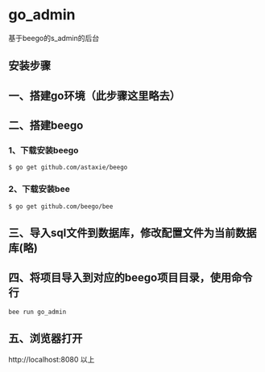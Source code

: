 # go_admin
基于beego的s_admin的后台

## 安装步骤</br>
## 一、搭建go环境（此步骤这里略去）</br>
## 二、搭建beego</br>
### 1、下载安装beego
```
$ go get github.com/astaxie/beego
```
### 2、下载安装bee</br>
```
$ go get github.com/beego/bee
```
## 三、导入sql文件到数据库，修改配置文件为当前数据库(略)
## 四、将项目导入到对应的beego项目目录，使用命令行</br>
```
bee run go_admin
```
## 五、浏览器打开</br>
http://localhost:8080
以上
